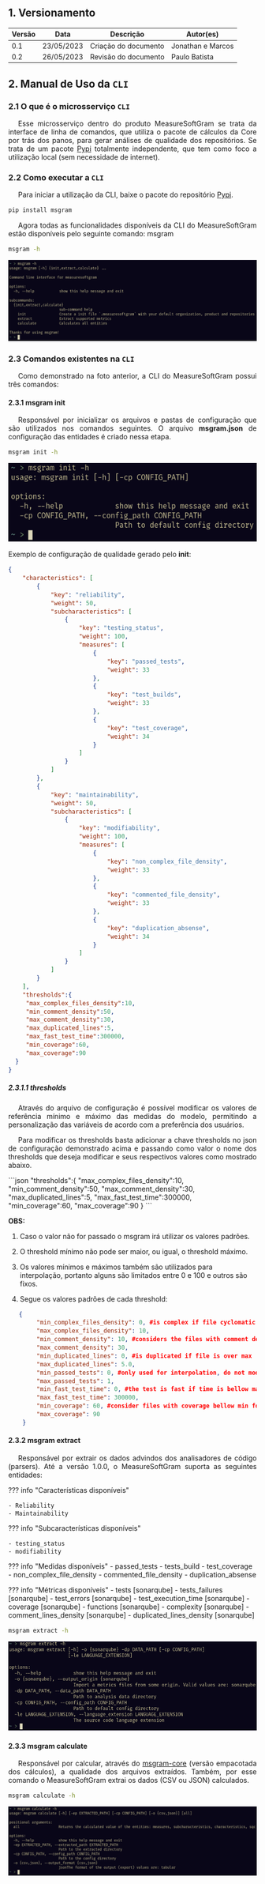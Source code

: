 ## 1. Versionamento

|Versão|Data|Descrição|Autor(es)|
|------|----|---------|-------- |
|0.1   | 23/05/2023 | Criação do documento | Jonathan e Marcos |
|0.2   | 26/05/2023 | Revisão do documento | Paulo Batista |

## 2. Manual de Uso da `CLI`

### 2.1 O que é o microsserviço `CLI`

<p align="justify" style="text-indent: 20px">
    Esse microsserviço dentro do produto MeasureSoftGram se trata da interface de linha de comandos, que utiliza o pacote de cálculos da Core por trás dos panos, para gerar análises de qualidade dos repositórios. Se trata de um pacote <a href="https://pypi.org/project/msgram/">Pypi</a> totalmente independente, que tem como foco a utilização local (sem necessidade de internet).
</p>

### 2.2 Como executar a `CLI`

<p align="justify" style="text-indent: 20px">
    Para iniciar a utilização da CLI, baixe o pacote do repositório <a href="https://pypi.org/project/msgram/">Pypi</a>.
</p>

```sh
pip install msgram
```

<p align="justify" style="text-indent: 20px">
    Agora todas as funcionalidades disponíveis da CLI do MeasureSoftGram estão disponíveis pelo seguinte comando: msgram
</p>

```sh
msgram -h
```

![msgram_help](../assets/images/msgram.png)

### 2.3 Comandos existentes na `CLI`

<p align="justify" style="text-indent: 20px">
    Como demonstrado na foto anterior, a CLI do MeasureSoftGram possui três comandos:
</p>

#### 2.3.1 msgram init

<p align="justify" style="text-indent: 20px">
    Responsável por inicializar os arquivos e pastas de configuração que são utilizados nos comandos seguintes. O arquivo <b>msgram.json</b> de configuração das entidades é criado nessa etapa.
</p>

``` sh
msgram init -h
```

<center>

![msgram_init](../assets/images/msgram_init.png)

</center>

Exemplo de configuração de qualidade gerado pelo <b>init</b>:

``` json
{
    "characteristics": [
        {
            "key": "reliability",
            "weight": 50,
            "subcharacteristics": [
                {
                    "key": "testing_status",
                    "weight": 100,
                    "measures": [
                        {
                            "key": "passed_tests",
                            "weight": 33
                        },
                        {
                            "key": "test_builds",
                            "weight": 33
                        },
                        {
                            "key": "test_coverage",
                            "weight": 34
                        }
                    ]
                }
            ]
        },
        {
            "key": "maintainability",
            "weight": 50,
            "subcharacteristics": [
                {
                    "key": "modifiability",
                    "weight": 100,
                    "measures": [
                        {
                            "key": "non_complex_file_density",
                            "weight": 33
                        },
                        {
                            "key": "commented_file_density",
                            "weight": 33
                        },
                        {
                            "key": "duplication_absense",
                            "weight": 34
                        }
                    ]
                }
            ]
        }
    ],
    "thresholds":{
     "max_complex_files_density":10,
     "min_comment_density":50,
     "max_comment_density":30,
     "max_duplicated_lines":5,
     "max_fast_test_time":300000,
     "min_coverage":60,
     "max_coverage":90
  }
}
```
##### 2.3.1.1 thresholds

<p align="justify" style="text-indent: 20px">
    Através do arquivo de configuração é possível modificar os valores de referência mínimo e máximo das medidas do modelo, permitindo a personalização das variáveis de acordo com a preferência dos usuários.
</p>
<p align="justify" style="text-indent: 20px">
    Para modificar os thresholds basta adicionar a chave thresholds no json de configuração demonstrado acima e passando como valor o nome dos thresholds que deseja modificar e seus respectivos valores como mostrado abaixo.
</p>
```json
  "thresholds":{
     "max_complex_files_density":10,
     "min_comment_density":50,
     "max_comment_density":30,
     "max_duplicated_lines":5,
     "max_fast_test_time":300000,
     "min_coverage":60,
     "max_coverage":90
  }
```

**OBS:**

1. Caso o valor não for passado o msgram irá utilizar os valores padrões.

2. O threshold mínimo não pode ser maior, ou igual, o threshold máximo.

3. Os valores mínimos e máximos também são utilizados para interpolação, portanto alguns são limitados entre 0 e 100 e outros são fixos. 

3. Segue os valores padrões de cada threshold:

```json
   {
        "min_complex_files_density": 0, #is complex if file cyclomatic complexity divided by number of functions is greater than max
        "max_complex_files_density": 10, 
        "min_comment_density": 10, #considers the files with comment density between min and max for the measure 
        "max_comment_density": 30,
        "min_duplicated_lines": 0, #is duplicated if file is over max 
        "max_duplicated_lines": 5.0, 
        "min_passed_tests": 0, #only used for interpolation, do not modify 
        "max_passed_tests": 1, 
        "min_fast_test_time": 0, #the test is fast if time is bellow max
        "max_fast_test_time": 300000, 
        "min_coverage": 60, #consider files with coverage bellow min for the measure
        "max_coverage": 90 
    }
```


#### 2.3.2 msgram extract

<p align="justify" style="text-indent: 20px">
    Responsável por extrair os dados advindos dos analisadores de código (parsers). Até a versão 1.0.0, o MeasureSoftGram suporta as seguintes entidades:
</p>

??? info "Características disponíveis"

    - Reliability
    - Maintainability

??? info "Subcaracterísticas disponíveis"

    - testing_status
    - modifiability

??? info "Medidas disponíveis"
    - passed_tests
    - tests_build
    - test_coverage
    - non_complex_file_density
    - commented_file_density
    - duplication_absense

??? info "Métricas disponíveis"
    - tests [sonarqube]
    - tests_failures [sonarqube]
    - test_errors [sonarqube]
    - test_execution_time [sonarqube]
    - coverage [sonarqube]
    - functions [sonarqube]
    - complexity [sonarqube]
    - comment_lines_density [sonarqube]
    - duplicated_lines_density [sonarqube]

``` sh
msgram extract -h
```

<center>

![msgram_extract](../assets/images/msgram_extract.png)

</center>

#### 2.3.3 msgram calculate

<p align="justify" style="text-indent: 20px">
    Responsável por calcular, através do <a href="https://pypi.org/project/msgram-core/">msgram-core</a> (versão empacotada dos cálculos), a qualidade dos arquivos extraídos. Também, por esse comando o MeasureSoftGram extrai os dados (CSV ou JSON) calculados.
</p>

```sh
msgram calculate -h
```

<center>

![msgram_calculate](../assets/images/msgram_calculate.png)

</center>
